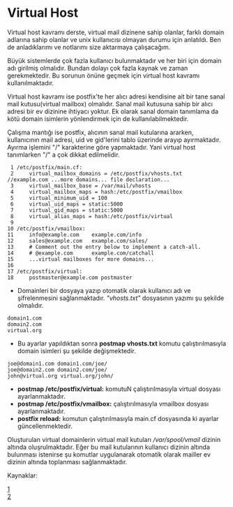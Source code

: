 # Virtual Host

Virtual host kavramı derste, virtual mail dizinene sahip olanlar, farklı domain adlarına sahip olanlar ve unix kullanıcısı olmayan durumu için anlatıldı. Ben de anladıklarımı ve notlarımı size aktarmaya çalışacağım.

Büyük sistemlerde çok fazla kullanıcı bulunmaktadır ve her biri için domain adı girilmiş olmalıdır. Bundan dolayı çok fazla kaynak ve zaman gerekmektedir. Bu sorunun önüne geçmek için virtual host kavramı kullanılmaktadır.

Virtual host kavramı ise postfix'te her alıcı adresi kendisine ait bir tane sanal mail kutusu(virtual mailbox) olmalıdır. Sanal mail kutusuna sahip bir alıcı adresi bir ev dizinine ihtiyacı yoktur. Ek olarak sanal domain tanımlama da kötü domain isimlerin yönlendirmek için de kullanılabilmektedir.

Çalışma mantığı ise postfix, alıcının sanal mail kutularına ararken, kullanıcının mail adresi, uid ve gid'lerini tablo üzerinde arayıp ayırmaktadır. Ayırma işlemini "/" karakterine göre yapmaktadır. Yani virtual host tanımlarken "/" a çok dikkat edilmelidir.


```
 1 /etc/postfix/main.cf:
 2     virtual_mailbox_domains = /etc/postfix/vhosts.txt    //example.com ...more domains... file declaration...
 3     virtual_mailbox_base = /var/mail/vhosts
 4     virtual_mailbox_maps = hash:/etc/postfix/vmailbox
 5     virtual_minimum_uid = 100
 6     virtual_uid_maps = static:5000
 7     virtual_gid_maps = static:5000
 8     virtual_alias_maps = hash:/etc/postfix/virtual
 9
10 /etc/postfix/vmailbox:
11     info@example.com    example.com/info
12     sales@example.com   example.com/sales/
13     # Comment out the entry below to implement a catch-all.
14     # @example.com      example.com/catchall
15     ...virtual mailboxes for more domains...
16
17 /etc/postfix/virtual:
18     postmaster@example.com postmaster
```

- Domainleri bir dosyaya yazıp otomatik olarak kullanıcı adı ve şifrelenmesini sağlanmaktadır. *"vhosts.txt"* dosyasının yazımı şu şekilde olmalıdır.

```
domain1.com
domain2.com
virtual.org
```

- Bu ayarlar yapıldıktan sonra **postmap vhosts.txt** komutu çalıştırılmasıyla domain isimleri şu şekilde değişmektedir.

```
joe@domain1.com domain1.com/joe/
joe@domain2.com domain2.com/joe/
john@virtual.org virtual.org/john/
```

 - **postmap /etc/postfix/virtual:** komutuN çalıştırılmasıyla virtual dosyası ayarlanmaktadır.
 - **postmap /etc/postfix/vmailbox:** çalıştırılmasıyla vmailbox dosyası ayarlanmaktadır.
 - **postfix reload:** komutun çalıştırılmasıyla main.cf dosyasında ki ayarlar güncellenmektedir.

Oluşturulan virtual domainlerin virtual mail kutuları */var/spool/vmail* dizinin altında oluşrulmaktadır. Eğer bu mail kutularının kullanıcı dizinin altında bulunması istenirse şu komutlar uygulanarak otomatik olarak mailler ev dizinin altında toplanması sağlanmaktadır.

Kaynaklar:  

[1](https://www.howtoforge.com/linux_postfix_virtual_hosting)  
[2](http://www.postfix.org/VIRTUAL_README.html)
